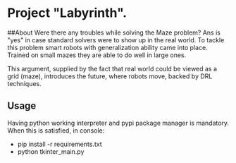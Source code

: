 # Project "Labyrinth".

##About
Were there any troubles while solving the Maze problem?
Ans is "yes" in case standard solvers were to show up in the real world.
To tackle this problem smart robots with generalization ability came into 
place. Trained on small mazes they are able to do well in large ones.

This argument, supplied by the fact that real world could be viewed as a
grid (maze), introduces the future, where robots move, backed by DRL 
techniques.

## Usage
 Having python working interpreter and pypi package manager is mandatory.
 When this is satisfied, in console:
 
 - pip install -r requirements.txt
 - python tkinter_main.py
